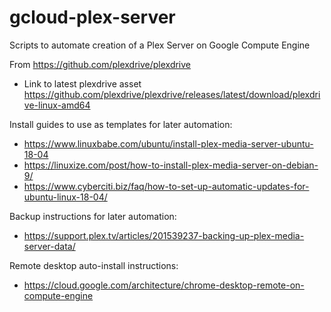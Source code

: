 # gcloud-plex-server
Scripts to automate creation of a Plex Server on Google Compute Engine

From https://github.com/plexdrive/plexdrive
- Link to latest plexdrive asset https://github.com/plexdrive/plexdrive/releases/latest/download/plexdrive-linux-amd64

Install guides to use as templates for later automation:
- https://www.linuxbabe.com/ubuntu/install-plex-media-server-ubuntu-18-04
- https://linuxize.com/post/how-to-install-plex-media-server-on-debian-9/
- https://www.cyberciti.biz/faq/how-to-set-up-automatic-updates-for-ubuntu-linux-18-04/

Backup instructions for later automation:
- https://support.plex.tv/articles/201539237-backing-up-plex-media-server-data/

Remote desktop auto-install instructions:
- https://cloud.google.com/architecture/chrome-desktop-remote-on-compute-engine
